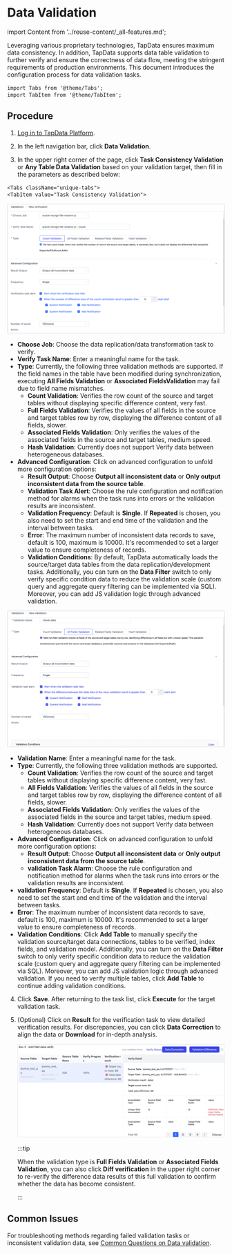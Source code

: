 # Data Validation

import Content from '../reuse-content/_all-features.md';

<Content />

Leveraging various proprietary technologies, TapData ensures maximum data consistency. In addition, TapData supports data table validation to further verify and ensure the correctness of data flow, meeting the stringent requirements of production environments. This document introduces the configuration process for data validation tasks.

```mdx-code-block
import Tabs from '@theme/Tabs';
import TabItem from '@theme/TabItem';
```

## Procedure

1. [Log in to TapData Platform](log-in.md).

2. In the left navigation bar, click **Data Validation**.

3. In the upper right corner of the page, click **Task Consistency Validation** or **Any Table Data Validation** based on your validation target, then fill in the parameters as described below:


```mdx-code-block
<Tabs className="unique-tabs">
<TabItem value="Task Consistency Validation">
```
![Setting validation Task](../images/check_data_settings.png)

- **Choose Job**: Choose the data replication/data transformation task to verify.
- **Verify Task Name**: Enter a meaningful name for the task.
- **Type**: Currently, the following three validation methods are supported. If the field names in the table have been modified during synchronization, executing **All Fields Validation** or **Associated FieldsValidation** may fail due to field name mismatches.
    - **Count Validation**: Verifies the row count of the source and target tables without displaying specific difference content, very fast.
    - **Full Fields Validation**: Verifies the values of all fields in the source and target tables row by row, displaying the difference content of all fields, slower.
    - **Associated Fields Validation**: Only verifies the values of the associated fields in the source and target tables, medium speed.
    - **Hash Validation**: Currently does not support Verify data between heterogeneous databases.
- **Advanced Configuration**: Click on advanced configuration to unfold more configuration options:
    - **Result Output**: Choose **Output all inconsistent data** or **Only output inconsistent data from the source table**.
    - **Validation Task Alert**: Choose the rule configuration and notification method for alarms when the task runs into errors or the validation results are inconsistent.
    - **Validation Frequency**: Default is **Single**. If **Repeated** is chosen, you also need to set the start and end time of the validation and the interval between tasks.
    - **Error**: The maximum number of inconsistent data records to save, default is 100, maximum is 10000. It's recommended to set a larger value to ensure completeness of records.
    - **Validation Conditions**: By default, TapData automatically loads the source/target data tables from the data replication/development tasks. Additionally, you can turn on the **Data Filter** switch to only verify specific condition data to reduce the validation scale (custom query and aggregate query filtering can be implemented via SQL). Moreover, you can add JS validation logic through advanced validation.

</TabItem>

<TabItem value="Any Table Data validation">

![Setting validation Task](../images/check_data_settings_2.png)



- **Validation Name**: Enter a meaningful name for the task.
- **Type**: Currently, the following three validation methods are supported.
    - **Count Validation**: Verifies the row count of the source and target tables without displaying specific difference content, very fast.
    - **All Fields Validation**: Verifies the values of all fields in the source and target tables row by row, displaying the difference content of all fields, slower.
    - **Associated Fields Validation**: Only verifies the values of the associated fields in the source and target tables, medium speed.
    - **Hash Validation**: Currently does not support Verify data between heterogeneous databases.
- **Advanced Configuration**: Click on advanced configuration to unfold more configuration options:
    - **Result Output**: Choose **Output all inconsistent data** or **Only output inconsistent data from the source table**.
    - **validation Task Alarm**: Choose the rule configuration and notification method for alarms when the task runs into errors or the validation results are inconsistent.
- **validation Frequency**: Default is **Single**. If **Repeated** is chosen, you also need to set the start and end time of the validation and the interval between tasks.
- **Error**: The maximum number of inconsistent data records to save, default is 100, maximum is 10000. It's recommended to set a larger value to ensure completeness of records.
- **Validation Conditions**: Click **Add Table** to manually specify the validation source/target data connections, tables to be verified, index fields, and validation model. Additionally, you can turn on the **Data Filter** switch to only verify specific condition data to reduce the validation scale (custom query and aggregate query filtering can be implemented via SQL). Moreover, you can add JS validation logic through advanced validation.
  If you need to verify multiple tables, click **Add Table** to continue adding validation conditions.

</TabItem>
</Tabs>


4. Click **Save**. After returning to the task list, click **Execute** for the target validation task.

5. (Optional) Click on **Result** for the verification task to view detailed verification results. For discrepancies, you can click **Data Correction** to align the data or **Download** for in-depth analysis.

   ![View validation Results](../images/check_data_result_en.png)

   :::tip

   When the validation type is **Full Fields Validation** or **Associated Fields Validation**, you can also click **Diff verification** in the upper right corner to re-verify the difference data results of this full validation to confirm whether the data has become consistent.

   :::



## Common Issues

For troubleshooting methods regarding failed validation tasks or inconsistent validation data, see [Common Questions on Data validation](../../faq/data-pipeline#check-data).